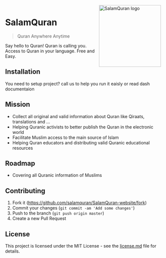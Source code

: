 <img src="/public_html/static/images/logo.png" alt="SalamQuran logo" align="right" width="200px"/>

# SalamQuran
> Quran Anywhere Anytime

Say hello to Quran! Quran is calling you.
Access to Quran in your language. Free and Easy.


## Installation
You need to setup project? call us to help you run it eaisly or read dash documentaion


## Mission
 - Collect all original and valid information about Quran like Qiraats, translations and ...
 - Helping Quranic activists to better publish the Quran in the electronic world
 - Facilitate Muslim access to the main source of Islam
 - Helping Quran educators and distributing valid Quranic educational resources


## Roadmap
 - Covering all Quranic information of Muslims


## Contributing
1. Fork it (<https://github.com/salamquran/SalamQuran-website/fork>)
3. Commit your changes (`git commit -am 'Add some changes'`)
4. Push to the branch (`git push origin master`)
5. Create a new Pull Request


## License
This project is licensed under the MIT License - see the [license.md](license.md) file for details.
